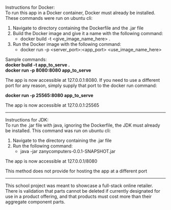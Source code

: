 Instructions for Docker:\
To run this app in a Docker container, Docker must already be 
installed. These commands were run on ubuntu cli:
1. Navigate to directory containing the Dockerfile and the .jar file
2. Build the Docker image and give it a name with the following command:
   * docker build -t <give_image_name_here> .
3. Run the Docker image with the following command:
   * docker run -p <server_port>:<app_port> <use_image_name_here>

Sample commands:\
**docker build -t app_to_serve .**\
**docker run -p 8080:8080 app_to_serve**

The app is now accessible at 127.0.0.1:8080. If you need to use a different
port for any reason, simply supply that port to the docker run command:

**docker run -p 25565:8080 app_to_serve**

The app is now accessible at 127.0.0.1:25565
***
Instructions for JDK:\
To run the .jar file with java, ignoring the Dockerfile, 
the JDK must already be installed. This command was run
on ubuntu cli:
1. Navigate to the directory containing the .jar file
2. Run the following command:
   * java -jar zanycomputers-0.0.1-SNAPSHOT.jar

The app is now accessible at 127.0.0.1/8080

This method does not provide for hosting the app at a different port

*** 
This school project was meant to showcase a full-stack online retailer. There is validation that parts cannot be deleted if currently designated for use in a product offering, and that products must cost more than their aggregate component parts.

